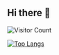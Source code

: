 ## Hi there 👋
![Visitor Count](https://profile-counter.glitch.me/WangHaoyuuu/count.svg)  

[![Top Langs](https://github-readme-stats.vercel.app/api/top-langs/?username=WangHaoyuuu&layout=compact)](https://github.com/WangHaoyuuu/github-readme-stats)
<!--
**WangHaoyuuu/WangHaoyuuu** is a ✨ _special_ ✨ repository because its `README.md` (this file) appears on your GitHub profile.

Here are some ideas to get you started:

- 🔭 I’m currently working on ...
- 🌱 I’m currently learning ...
- 👯 I’m looking to collaborate on ...
- 🤔 I’m looking for help with ...
- 💬 Ask me about ...
- 📫 How to reach me: ...
- 😄 Pronouns: ...
- ⚡ Fun fact: ...
-->
